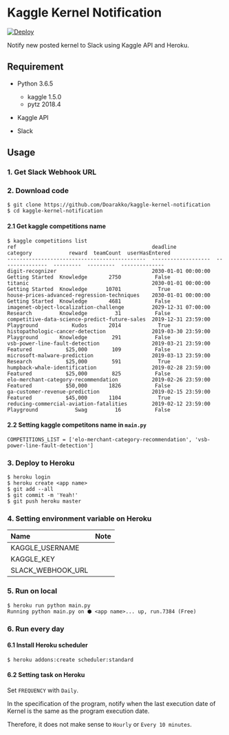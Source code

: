 # Kaggle Kernel Notification
[![Deploy](https://www.herokucdn.com/deploy/button.png)](https://heroku.com/deploy)

Notify new posted kernel to Slack using Kaggle API and Heroku.

## Requirement
- Python 3.6.5
    - kaggle 1.5.0
    - pytz 2018.4

- Kaggle API
- Slack

## Usage
### 1. Get Slack Webhook URL

### 2. Download code

```
$ git clone https://github.com/Doarakko/kaggle-kernel-notification
$ cd kaggle-kernel-notification
```

#### 2.1 Get kaggle competitions name
```
$ kaggle competitions list
ref                                            deadline             category            reward  teamCount  userHasEntered
---------------------------------------------  -------------------  ---------------  ---------  ---------  --------------
digit-recognizer                               2030-01-01 00:00:00  Getting Started  Knowledge       2750           False
titanic                                        2030-01-01 00:00:00  Getting Started  Knowledge      10701            True
house-prices-advanced-regression-techniques    2030-01-01 00:00:00  Getting Started  Knowledge       4681           False
imagenet-object-localization-challenge         2029-12-31 07:00:00  Research         Knowledge         31           False
competitive-data-science-predict-future-sales  2019-12-31 23:59:00  Playground           Kudos       2014            True
histopathologic-cancer-detection               2019-03-30 23:59:00  Playground       Knowledge        291           False
vsb-power-line-fault-detection                 2019-03-21 23:59:00  Featured           $25,000        109           False
microsoft-malware-prediction                   2019-03-13 23:59:00  Research           $25,000        591            True
humpback-whale-identification                  2019-02-28 23:59:00  Featured           $25,000        825           False
elo-merchant-category-recommendation           2019-02-26 23:59:00  Featured           $50,000       1826           False
ga-customer-revenue-prediction                 2019-02-15 23:59:00  Featured           $45,000       1104            True
reducing-commercial-aviation-fatalities        2019-02-12 23:59:00  Playground            Swag         16           False
```

#### 2.2 Setting kaggle competitons name in `main.py`
```
COMPETITIONS_LIST = ['elo-merchant-category-recommendation', 'vsb-power-line-fault-detection']
```

### 3. Deploy to Heroku
```
$ heroku login
$ heroku create <app name>
$ git add --all
$ git commit -m 'Yeah!'
$ git push heroku master
```
### 4. Setting environment variable on Heroku

|Name|Note|
|:--|:--|
|KAGGLE_USERNAME||
|KAGGLE_KEY||
|SLACK_WEBHOOK_URL||

### 5. Run on local

```
$ heroku run python main.py
Running python main.py on ⬢ <app name>... up, run.7384 (Free)
```

### 6. Run every day
#### 6.1 Install Heroku scheduler
```
$ heroku addons:create scheduler:standard
```

#### 6.2 Setting task on Heroku
Set `FREQUENCY` with `Daily`.

In the specification of the program, notify when the last execution date of Kernel is the same as the program execution date.

Therefore, it does not make sense to `Hourly` or `Every 10 minutes`.
